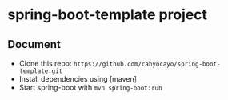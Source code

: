 # spring-boot-template project

## Document
* Clone this repo: ``` https://github.com/cahyocayo/spring-boot-template.git ```
* Install dependencies using [maven]
* Start spring-boot with  ``` mvn spring-boot:run ```
